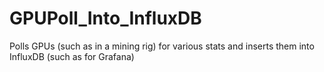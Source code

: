 # GPUPoll_Into_InfluxDB
Polls GPUs (such as in a mining rig) for various stats and inserts them into InfluxDB (such as for Grafana)
